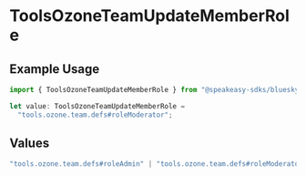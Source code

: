 # ToolsOzoneTeamUpdateMemberRole

## Example Usage

```typescript
import { ToolsOzoneTeamUpdateMemberRole } from "@speakeasy-sdks/bluesky/models/operations";

let value: ToolsOzoneTeamUpdateMemberRole =
  "tools.ozone.team.defs#roleModerator";
```

## Values

```typescript
"tools.ozone.team.defs#roleAdmin" | "tools.ozone.team.defs#roleModerator" | "tools.ozone.team.defs#roleTriage"
```